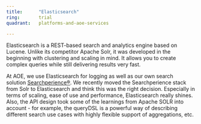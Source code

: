 ```yaml
---
title:      "Elasticsearch"
ring:       trial
quadrant:   platforms-and-aoe-services

---
```

Elasticsearch is a REST-based search and analytics engine based on Lucene. Unlike its competitor Apache Solr, it was developed in the beginning with clustering and scaling in mind. It allows you to create complex queries while still delivering results very fast.

At AOE, we use Elasticsearch for logging as well as our own search solution [Searchperience®](http://www.searchperience.com/). We recently moved the Searchperience stack from Solr to Elasticsearch and think this was the right decision. Especially in terms of scaling, ease of use and performance, Elasticsearch really shines. Also, the API design took some of the learnings from Apache SOLR into account - for example, the queryDSL is a powerful way of describing different search use cases with highly flexible support of aggregations, etc.